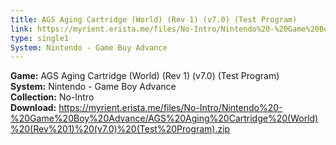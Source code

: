 ```yaml
---
title: AGS Aging Cartridge (World) (Rev 1) (v7.0) (Test Program)
link: https://myrient.erista.me/files/No-Intro/Nintendo%20-%20Game%20Boy%20Advance/AGS%20Aging%20Cartridge%20(World)%20(Rev%201)%20(v7.0)%20(Test%20Program).zip
type: single1
System: Nintendo - Game Boy Advance
---
```

<b>Game:</b> AGS Aging Cartridge (World) (Rev 1) (v7.0) (Test Program)<br>
<b>System:</b> Nintendo - Game Boy Advance<br>
<b>Collection:</b> No-Intro<br>
<b>Download:</b> https://myrient.erista.me/files/No-Intro/Nintendo%20-%20Game%20Boy%20Advance/AGS%20Aging%20Cartridge%20(World)%20(Rev%201)%20(v7.0)%20(Test%20Program).zip